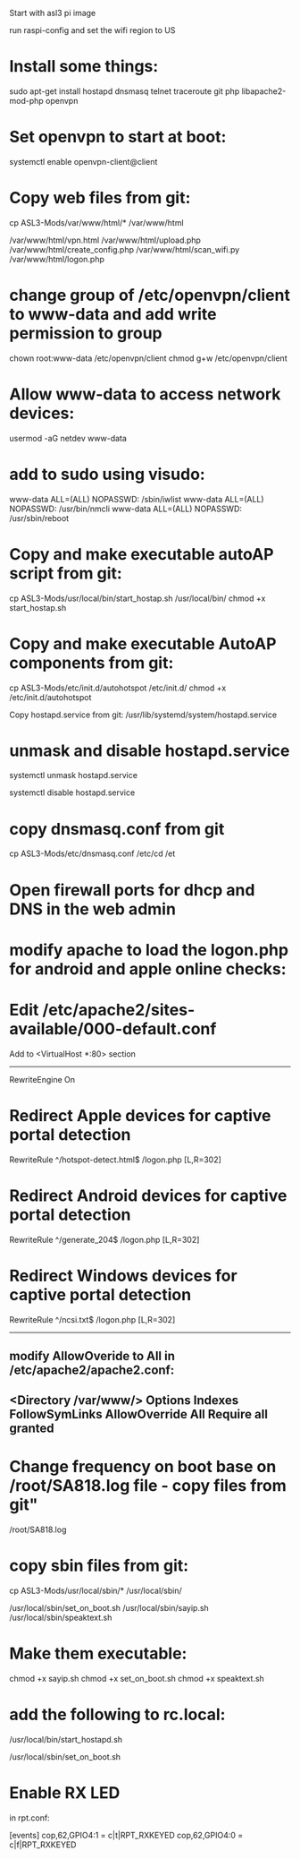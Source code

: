 Start with asl3 pi image

run raspi-config and set the wifi region to US

# Install some things:
sudo apt-get install hostapd dnsmasq telnet traceroute git php libapache2-mod-php openvpn

# Set openvpn to start at boot:
systemctl enable openvpn-client@client

# Copy web files from git:
cp ASL3-Mods/var/www/html/* /var/www/html

/var/www/html/vpn.html
/var/www/html/upload.php
/var/www/html/create_config.php
/var/www/html/scan_wifi.py
/var/www/html/logon.php

# change group of /etc/openvpn/client to www-data and add write permission to group
chown root:www-data /etc/openvpn/client
chmod g+w /etc/openvpn/client

# Allow www-data to access network devices:
usermod -aG netdev www-data

# add to sudo using visudo:
www-data ALL=(ALL) NOPASSWD: /sbin/iwlist
www-data ALL=(ALL) NOPASSWD: /usr/bin/nmcli
www-data ALL=(ALL) NOPASSWD: /usr/sbin/reboot



# Copy and make executable autoAP script from git:
cp ASL3-Mods/usr/local/bin/start_hostap.sh /usr/local/bin/
chmod +x start_hostap.sh

# Copy and make executable AutoAP components from git:
cp ASL3-Mods/etc/init.d/autohotspot /etc/init.d/
chmod +x /etc/init.d/autohotspot


Copy hostapd.service from git:
/usr/lib/systemd/system/hostapd.service

# unmask and disable hostapd.service
systemctl unmask hostapd.service

systemctl disable hostapd.service

# copy dnsmasq.conf from git
cp ASL3-Mods/etc/dnsmasq.conf /etc/cd /et        

# Open firewall ports for dhcp and DNS in the web admin

# modify apache to load the logon.php for android and apple online checks:

# Edit /etc/apache2/sites-available/000-default.conf

Add to <VirtualHost *:80> section

-----------------------------------

RewriteEngine On

# Redirect Apple devices for captive portal detection
RewriteRule ^/hotspot-detect.html$ /logon.php [L,R=302]

# Redirect Android devices for captive portal detection
RewriteRule ^/generate_204$ /logon.php [L,R=302]

# Redirect Windows devices for captive portal detection
RewriteRule ^/ncsi.txt$ /logon.php [L,R=302]

-----------------------------------



modify AllowOveride to All in /etc/apache2/apache2.conf:
---------------------------------------------------------
<Directory /var/www/>
        Options Indexes FollowSymLinks
        AllowOverride All
        Require all granted
</Directory>
---------------------------------------------------------


# Change frequency on boot base on /root/SA818.log file - copy files from git"
/root/SA818.log


# copy sbin files from git:
cp ASL3-Mods/usr/local/sbin/* /usr/local/sbin/

/usr/local/sbin/set_on_boot.sh
/usr/local/sbin/sayip.sh
/usr/local/sbin/speaktext.sh

# Make them executable:
chmod +x sayip.sh
chmod +x set_on_boot.sh
chmod +x speaktext.sh

# add the following to rc.local:

/usr/local/bin/start_hostapd.sh

/usr/local/sbin/set_on_boot.sh

# Enable RX LED
in rpt.conf:

[events]
cop,62,GPIO4:1 = c|t|RPT_RXKEYED
cop,62,GPIO4:0 = c|f|RPT_RXKEYED



